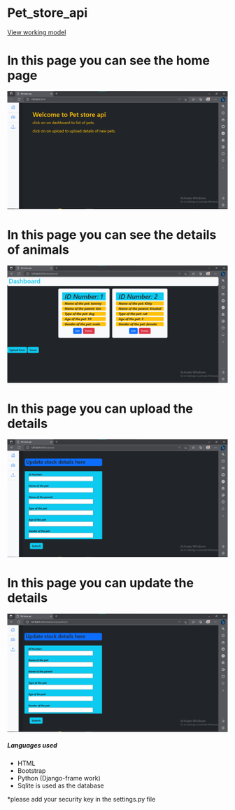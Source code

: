 # Pet_store_api


[View working model](https://petstoreapi.pythonanywhere.com/)

<h1> In this page you can see the home page </h1>
<img src=" https://github.com/kpardhasai2004/Pet_store_api/blob/main/images/home.png " >

<h1> In this page you can see the details of animals </h1>
<img src=" https://github.com/kpardhasai2004/Pet_store_api/blob/main/images/Dashboard.png " >

<h1> In this page you can upload the details </h1>
<img src=" https://github.com/kpardhasai2004/Pet_store_api/blob/main/images/upload.png " >

<h1> In this page you can update the details </h1>
<img src=" https://github.com/kpardhasai2004/Pet_store_api/blob/main/images/update.png " >



<h5> Languages used </h5>
<ul>
  <li>HTML</li>
  <li>Bootstrap</li>
  <li>Python (Django-frame work)</li>
  <li>Sqlite is used as the database</li>
</ul>

<p> *please add your security key in the settings.py file </p>
